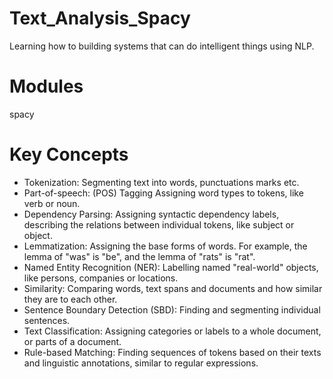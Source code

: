 # Text_Analysis_Spacy

Learning how to building systems that can do intelligent things using NLP.

# Modules

spacy 

# Key Concepts 

- Tokenization: Segmenting text into words, punctuations marks etc.
- Part-of-speech: (POS) Tagging Assigning word types to tokens, like verb or noun.
- Dependency Parsing: Assigning syntactic dependency labels, describing the relations between individual tokens, like subject or object.
- Lemmatization: Assigning the base forms of words. For example, the lemma of "was" is "be", and the lemma of "rats" is "rat".
- Named Entity Recognition (NER): Labelling named "real-world" objects, like persons, companies or locations.
- Similarity: Comparing words, text spans and documents and how similar they are to each other.
- Sentence Boundary Detection (SBD): Finding and segmenting individual sentences.
- Text Classification: Assigning categories or labels to a whole document, or parts of a document.
- Rule-based Matching: Finding sequences of tokens based on their texts and linguistic annotations, similar to regular expressions.


